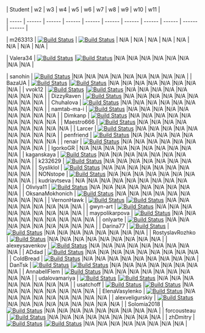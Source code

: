 
| Student | w2 | w3 | w4 | w5 | w6 | w7 | w8 | w9 | w10 | w11 |

| ----- | ------ | ------ | ------ | ------ | ------ | ------ | ------ | ------ | ------ | ------ |

| m263313 | [![Build Status](https://dev.azure.com/ashabinskiy/KmaOoad18/_apis/build/status/assignment-w2-m263313-ci)](vstfs:///Build/Definition/99) | [![Build Status](https://dev.azure.com/ashabinskiy/KmaOoad18/_apis/build/status/assignment-w3-m263313-ci)](vstfs:///Build/Definition/124) | N/A | N/A | N/A | N/A | N/A | N/A | N/A | N/A |


| Valera34 | [![Build Status](https://dev.azure.com/ashabinskiy/KmaOoad18/_apis/build/status/assignment-w2-Valera34-ci)](vstfs:///Build/Definition/116) |[![Build Status](https://dev.azure.com/ashabinskiy/KmaOoad18/_apis/build/status/assignment-w3-Valera34-ci)](vstfs:///Build/Definition/127) |N/A |N/A |N/A |N/A |N/A |N/A |N/A |N/A |


| sanohin | [![Build Status](https://dev.azure.com/ashabinskiy/KmaOoad18/_apis/build/status/assignment-w2-sanohin-ci)](vstfs:///Build/Definition/110) |N/A |N/A |N/A |N/A |N/A |N/A |N/A |N/A |N/A |
| BazaUA | [![Build Status](https://dev.azure.com/ashabinskiy/KmaOoad18/_apis/build/status/assignment-w2-BazaUA-ci)](vstfs:///Build/Definition/85) |[![Build Status](https://dev.azure.com/ashabinskiy/KmaOoad18/_apis/build/status/assignment-w3-BazaUA-ci)](vstfs:///Build/Definition/121) |N/A |N/A |N/A |N/A |N/A |N/A |N/A |N/A |
| vvok12 | [![Build Status](https://dev.azure.com/ashabinskiy/KmaOoad18/_apis/build/status/assignment-w2-vvok12-ci)](vstfs:///Build/Definition/118) |[![Build Status](https://dev.azure.com/ashabinskiy/KmaOoad18/_apis/build/status/assignment-w3-vvok12-ci)](vstfs:///Build/Definition/129) |N/A |N/A |N/A |N/A |N/A |N/A |N/A |N/A |
| DizzyRaven | [![Build Status](https://dev.azure.com/ashabinskiy/KmaOoad18/_apis/build/status/assignment-w2-DizzyRaven-ci)](vstfs:///Build/Definition/91) |N/A |N/A |N/A |N/A |N/A |N/A |N/A |N/A |N/A |
| Chuhalova | [![Build Status](https://dev.azure.com/ashabinskiy/KmaOoad18/_apis/build/status/assignment-w2-Chuhalova-ci)](vstfs:///Build/Definition/86) |N/A |N/A |N/A |N/A |N/A |N/A |N/A |N/A |N/A |
| namtab-ma-i | [![Build Status](https://dev.azure.com/ashabinskiy/KmaOoad18/_apis/build/status/assignment-w2-namtab-ma-i-ci)](vstfs:///Build/Definition/102) |N/A |N/A |N/A |N/A |N/A |N/A |N/A |N/A |N/A |
| Dimkanp | [![Build Status](https://dev.azure.com/ashabinskiy/KmaOoad18/_apis/build/status/assignment-w2-Dimkanp-ci)](vstfs:///Build/Definition/90) |N/A |N/A |N/A |N/A |N/A |N/A |N/A |N/A |N/A |
| Maestro666 | [![Build Status](https://dev.azure.com/ashabinskiy/KmaOoad18/_apis/build/status/assignment-w2-Maestro666-ci)](vstfs:///Build/Definition/100) |N/A |N/A |N/A |N/A |N/A |N/A |N/A |N/A |N/A |
| Larcer | [![Build Status](https://dev.azure.com/ashabinskiy/KmaOoad18/_apis/build/status/assignment-w2-Larcer-ci)](vstfs:///Build/Definition/98) |N/A |N/A |N/A |N/A |N/A |N/A |N/A |N/A |N/A |
| penfriend | [![Build Status](https://dev.azure.com/ashabinskiy/KmaOoad18/_apis/build/status/assignment-w2-penfriend-ci)](vstfs:///Build/Definition/107) |N/A |N/A |N/A |N/A |N/A |N/A |N/A |N/A |N/A |
| renair | [![Build Status](https://dev.azure.com/ashabinskiy/KmaOoad18/_apis/build/status/assignment-w2-renair-ci)](vstfs:///Build/Definition/108) |N/A |N/A |N/A |N/A |N/A |N/A |N/A |N/A |N/A |
| IgorkoGR | N/A |N/A |N/A |N/A |N/A |N/A |N/A |N/A |N/A |N/A |
| kaganskaya | [![Build Status](https://dev.azure.com/ashabinskiy/KmaOoad18/_apis/build/status/assignment-w2-kaganskaya-ci)](vstfs:///Build/Definition/96) |N/A |N/A |N/A |N/A |N/A |N/A |N/A |N/A |N/A |
| k232629 | [![Build Status](https://dev.azure.com/ashabinskiy/KmaOoad18/_apis/build/status/assignment-w2-k232629-ci)](vstfs:///Build/Definition/95) |N/A |N/A |N/A |N/A |N/A |N/A |N/A |N/A |N/A |
| Sysliklol | [![Build Status](https://dev.azure.com/ashabinskiy/KmaOoad18/_apis/build/status/assignment-w2-Sysliklol-ci)](vstfs:///Build/Definition/113) |N/A |N/A |N/A |N/A |N/A |N/A |N/A |N/A |N/A |
| NONstope | [![Build Status](https://dev.azure.com/ashabinskiy/KmaOoad18/_apis/build/status/assignment-w2-NONstope-ci)](vstfs:///Build/Definition/103) |N/A |N/A |N/A |N/A |N/A |N/A |N/A |N/A |N/A |
| kudriavtseva | N/A |N/A |N/A |N/A |N/A |N/A |N/A |N/A |N/A |N/A |
| Oliviya11 | [![Build Status](https://dev.azure.com/ashabinskiy/KmaOoad18/_apis/build/status/assignment-w2-Oliviya11-ci)](vstfs:///Build/Definition/105) |N/A |N/A |N/A |N/A |N/A |N/A |N/A |N/A |N/A |
| OksanaMokhonich | [![Build Status](https://dev.azure.com/ashabinskiy/KmaOoad18/_apis/build/status/assignment-w2-OksanaMokhonich-ci)](vstfs:///Build/Definition/104) |N/A |N/A |N/A |N/A |N/A |N/A |N/A |N/A |N/A |
| VernonHawk | [![Build Status](https://dev.azure.com/ashabinskiy/KmaOoad18/_apis/build/status/assignment-w2-VernonHawk-ci)](vstfs:///Build/Definition/117) |[![Build Status](https://dev.azure.com/ashabinskiy/KmaOoad18/_apis/build/status/assignment-w3-VernonHawk-ci)](vstfs:///Build/Definition/128) |N/A |N/A |N/A |N/A |N/A |N/A |N/A |N/A |
| gwyn-art | [![Build Status](https://dev.azure.com/ashabinskiy/KmaOoad18/_apis/build/status/assignment-w2-gwyn-art-ci)](vstfs:///Build/Definition/94) |N/A |N/A |N/A |N/A |N/A |N/A |N/A |N/A |N/A |
| maypolikarpova | [![Build Status](https://dev.azure.com/ashabinskiy/KmaOoad18/_apis/build/status/assignment-w2-maypolikarpova-ci)](vstfs:///Build/Definition/101) |N/A |N/A |N/A |N/A |N/A |N/A |N/A |N/A |N/A |
| onlyarte | [![Build Status](https://dev.azure.com/ashabinskiy/KmaOoad18/_apis/build/status/assignment-w2-onlyarte-ci)](vstfs:///Build/Definition/106) |N/A |N/A |N/A |N/A |N/A |N/A |N/A |N/A |N/A |
| Darina77 | [![Build Status](https://dev.azure.com/ashabinskiy/KmaOoad18/_apis/build/status/assignment-w2-Darina77-ci)](vstfs:///Build/Definition/89) |[![Build Status](https://dev.azure.com/ashabinskiy/KmaOoad18/_apis/build/status/assignment-w3-Darina77-ci)](vstfs:///Build/Definition/123) |N/A |N/A |N/A |N/A |N/A |N/A |N/A |N/A |
| RostyslavRozhko | [![Build Status](https://dev.azure.com/ashabinskiy/KmaOoad18/_apis/build/status/assignment-w2-RostyslavRozhko-ci)](vstfs:///Build/Definition/109) |N/A |N/A |N/A |N/A |N/A |N/A |N/A |N/A |N/A |
| alexeysavenkov | [![Build Status](https://dev.azure.com/ashabinskiy/KmaOoad18/_apis/build/status/assignment-w2-alexeysavenkov-ci)](vstfs:///Build/Definition/82) |N/A |N/A |N/A |N/A |N/A |N/A |N/A |N/A |N/A |
| ADdad | [![Build Status](https://dev.azure.com/ashabinskiy/KmaOoad18/_apis/build/status/assignment-w2-ADdad-ci)](vstfs:///Build/Definition/81) |N/A |N/A |N/A |N/A |N/A |N/A |N/A |N/A |N/A |
| ColdBread | [![Build Status](https://dev.azure.com/ashabinskiy/KmaOoad18/_apis/build/status/assignment-w2-ColdBread-ci)](vstfs:///Build/Definition/87) |N/A |N/A |N/A |N/A |N/A |N/A |N/A |N/A |N/A |
| DanTsk | [![Build Status](https://dev.azure.com/ashabinskiy/KmaOoad18/_apis/build/status/assignment-w2-DanTsk-ci)](vstfs:///Build/Definition/88) |[![Build Status](https://dev.azure.com/ashabinskiy/KmaOoad18/_apis/build/status/assignment-w3-DanTsk-ci)](vstfs:///Build/Definition/122) |N/A |N/A |N/A |N/A |N/A |N/A |N/A |N/A |
| AnnabellFlem | [![Build Status](https://dev.azure.com/ashabinskiy/KmaOoad18/_apis/build/status/assignment-w2-AnnabellFlem-ci)](vstfs:///Build/Definition/84) |N/A |N/A |N/A |N/A |N/A |N/A |N/A |N/A |N/A |
| udalovamariya | [![Build Status](https://dev.azure.com/ashabinskiy/KmaOoad18/_apis/build/status/assignment-w2-udalovamariya-ci)](vstfs:///Build/Definition/114) |[![Build Status](https://dev.azure.com/ashabinskiy/KmaOoad18/_apis/build/status/assignment-w3-udalovamariya-ci)](vstfs:///Build/Definition/125) |N/A |N/A |N/A |N/A |N/A |N/A |N/A |N/A |
| usatchoff | [![Build Status](https://dev.azure.com/ashabinskiy/KmaOoad18/_apis/build/status/assignment-w2-usatchoff-ci)](vstfs:///Build/Definition/115) |[![Build Status](https://dev.azure.com/ashabinskiy/KmaOoad18/_apis/build/status/assignment-w3-usatchoff-ci)](vstfs:///Build/Definition/126) |N/A |N/A |N/A |N/A |N/A |N/A |N/A |N/A |
| ElenaVasylenko | [![Build Status](https://dev.azure.com/ashabinskiy/KmaOoad18/_apis/build/status/assignment-w2-ElenaVasylenko-ci)](vstfs:///Build/Definition/92) |N/A |N/A |N/A |N/A |N/A |N/A |N/A |N/A |N/A |
| alexveligurskiy | [![Build Status](https://dev.azure.com/ashabinskiy/KmaOoad18/_apis/build/status/assignment-w2-alexveligurskiy-ci)](vstfs:///Build/Definition/83) |N/A |N/A |N/A |N/A |N/A |N/A |N/A |N/A |N/A |
| Solomia2018 | [![Build Status](https://dev.azure.com/ashabinskiy/KmaOoad18/_apis/build/status/assignment-w2-Solomia2018-ci)](vstfs:///Build/Definition/112) |N/A |N/A |N/A |N/A |N/A |N/A |N/A |N/A |N/A |
| forcousteau | [![Build Status](https://dev.azure.com/ashabinskiy/KmaOoad18/_apis/build/status/assignment-w2-forcousteau-ci)](vstfs:///Build/Definition/93) |N/A |N/A |N/A |N/A |N/A |N/A |N/A |N/A |N/A |
| zhDmitry | [![Build Status](https://dev.azure.com/ashabinskiy/KmaOoad18/_apis/build/status/assignment-w2-zhDmitry-ci)](vstfs:///Build/Definition/119) |[![Build Status](https://dev.azure.com/ashabinskiy/KmaOoad18/_apis/build/status/assignment-w3-zhDmitry-ci)](vstfs:///Build/Definition/130) |N/A |N/A |N/A |N/A |N/A |N/A |N/A |N/A |
